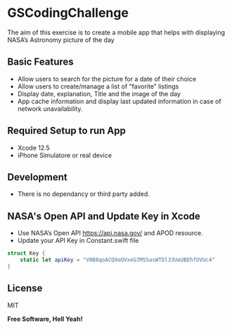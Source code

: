 # GSCodingChallenge
The aim of this exercise is to create a mobile app that helps with displaying NASA’s
Astronomy picture of the day

## Basic Features
- Allow users to search for the picture for a date of their choice
- Allow users to create/manage a list of &quot;favorite&quot; listings
- Display date, explanation, Title and the image of the day
- App cache information and display last updated information in case of
network unavailability.

## Required Setup to run App
- Xcode 12.5
- iPhone Simulatore or real device

## Development
- There is no dependancy or third party added.

## NASA's Open API and Update Key in Xcode 
- Use NASA’s Open API https://api.nasa.gov/ and APOD resource.
- Update your API Key in Constant.swift file
```swift
struct Key {
    static let apiKey = "V0B8qoACQ9oOVxeG7M55asWTDl33UeUBEhfUVUc4"
}
```
## License
MIT

**Free Software, Hell Yeah!**
